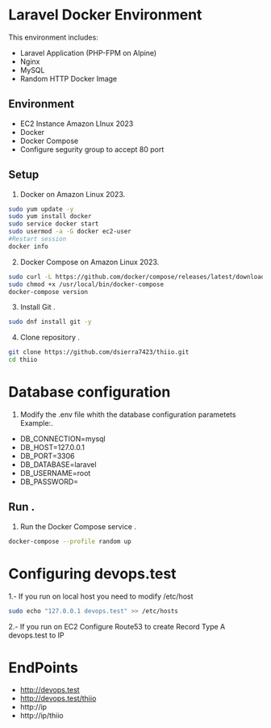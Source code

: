 # Laravel Docker Environment

This environment includes:
- Laravel Application (PHP-FPM on Alpine)
- Nginx
- MySQL
- Random HTTP Docker Image

## Environment

- EC2 Instance Amazon LInux 2023
- Docker
- Docker Compose
- Configure segurity group to accept 80 port

## Setup


1. Docker on Amazon Linux 2023.

```sh
sudo yum update -y
sudo yum install docker
sudo service docker start
sudo usermod -a -G docker ec2-user
#Restart session 
docker info
```

2. Docker Compose on Amazon Linux 2023.

```sh
sudo curl -L https://github.com/docker/compose/releases/latest/download/docker-compose-$(uname -s)-$(uname -m) -o /usr/local/bin/docker-compose
sudo chmod +x /usr/local/bin/docker-compose
docker-compose version
```

3. Install Git .

```sh
sudo dnf install git -y
```

4. Clone repository .

```sh
git clone https://github.com/dsierra7423/thiio.git
cd thiio
```

# Database configuration

1. Modify the .env file whith the database configuration parametets Example:.

- DB_CONNECTION=mysql
- DB_HOST=127.0.0.1
- DB_PORT=3306
- DB_DATABASE=laravel
- DB_USERNAME=root
- DB_PASSWORD=


## Run .

1. Run the Docker Compose service .

```sh
docker-compose --profile random up
```


# Configuring devops.test

1.- If you run on local host you need to modify /etc/host
```sh
sudo echo "127.0.0.1 devops.test" >> /etc/hosts
```

2.- If you run on EC2 Configure Route53 to create 
Record Type A  devops.test to IP  


# EndPoints

- http://devops.test
- http://devops.test/thiio
- http://ip
- http://ip/thiio

